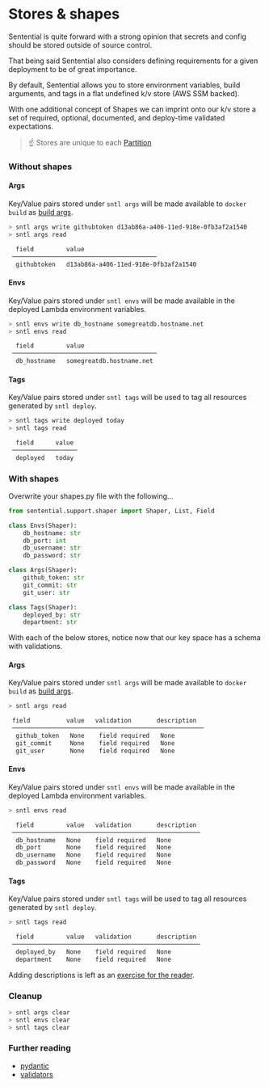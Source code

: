 # Stores & shapes

Sentential is quite forward with a strong opinion that secrets and config should be stored outside of source control.

That being said Sentential also considers defining requirements for a given deployment to be of great importance.

By default, Sentential allows you to store environment variables, build arguments, and tags in a flat undefined k/v store (AWS SSM backed).

With one additional concept of Shapes we can imprint onto our k/v store a set of required, optional, documented, and deploy-time validated expectations.

> :point_up: Stores are unique to each [Partition](/examples/partition)

### Without shapes

<!-- tabs:start -->

#### **Args**

Key/Value pairs stored under `sntl args` will be made available to `docker build` as [build args](https://docs.docker.com/engine/reference/commandline/build/#build-arg).

```bash
> sntl args write githubtoken d13ab86a-a406-11ed-918e-0fb3af2a1540
> sntl args read

  field         value                     
 ──────────────────────────────────────── 
  githubtoken   d13ab86a-a406-11ed-918e-0fb3af2a1540
```

#### **Envs**

Key/Value pairs stored under `sntl envs` will be made available in the deployed Lambda environment variables.

```bash
> sntl envs write db_hostname somegreatdb.hostname.net
> sntl envs read

  field         value                     
 ──────────────────────────────────────── 
  db_hostname   somegreatdb.hostname.net 
```

#### **Tags**

Key/Value pairs stored under `sntl tags` will be used to tag all resources generated by `sntl deploy`.

```bash
> sntl tags write deployed today
> sntl tags read

  field      value  
 ────────────────── 
  deployed   today  
```

<!-- tabs:end -->

### With shapes

Overwrite your shapes.py file with the following...

```python
from sentential.support.shaper import Shaper, List, Field

class Envs(Shaper):
    db_hostname: str
    db_port: int
    db_username: str
    db_password: str

class Args(Shaper):
    github_token: str
    git_commit: str
    git_user: str

class Tags(Shaper):
    deployed_by: str
    department: str
```

With each of the below stores, notice now that our key space has a schema with validations.

<!-- tabs:start -->

#### **Args**

Key/Value pairs stored under `sntl args` will be made available to `docker build` as [build args](https://docs.docker.com/engine/reference/commandline/build/#build-arg).

```bash
> sntl args read

 field          value   validation       description  
 ───────────────────────────────────────────────────── 
  github_token   None    field required   None         
  git_commit     None    field required   None         
  git_user       None    field required   None 
```

#### **Envs**

Key/Value pairs stored under `sntl envs` will be made available in the deployed Lambda environment variables.

```bash
> sntl envs read

  field         value   validation       description  
 ──────────────────────────────────────────────────── 
  db_hostname   None    field required   None         
  db_port       None    field required   None         
  db_username   None    field required   None         
  db_password   None    field required   None         
```

#### **Tags**

Key/Value pairs stored under `sntl tags` will be used to tag all resources generated by `sntl deploy`.

```bash
> sntl tags read

  field         value   validation       description  
 ──────────────────────────────────────────────────── 
  deployed_by   None    field required   None         
  department    None    field required   None         
```

<!-- tabs:end -->

Adding descriptions is left as an [exercise for the reader](https://docs.pydantic.dev/usage/schema/#field-customization).

### Cleanup

```bash
> sntl args clear
> sntl envs clear
> sntl tags clear
```

### Further reading

- [pydantic](https://docs.pydantic.dev)
- [validators](https://docs.pydantic.dev/usage/validators/)
